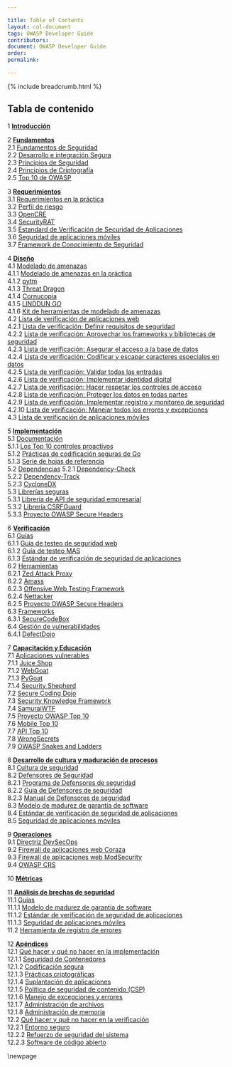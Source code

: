 ```yaml
---

title: Table of Contents
layout: col-document
tags: OWASP Developer Guide
contributors:
document: OWASP Developer Guide
order:
permalink:

---
```


{% include breadcrumb.html %}

## Tabla de contenido

1 **[Introducción](#introduction)**  

2 **[Fundamentos](#foundations)**  
2.1 [Fundamentos de Seguridad](#security-fundamentals)  
2.2 [Desarrollo e integración Segura](#secure-development-and-integration)  
2.3 [Principios de Seguridad](#principles-of-security)  
2.4 [Principios de Criptografía](#principles-of-cryptography)  
2.5 [Top 10 de OWASP](#owasp-top-ten)  

3 **[Requerimientos](#requirements)**  
3.1 [Requerimientos en la práctica](#requirements-in-practice)  
3.2 [Perfil de riesgo](#risk-profile)  
3.3 [OpenCRE](#opencre)  
3.4 [SecurityRAT](#security-rat)  
3.5 [Estandard de Verificación de Securidad de Aplicaciones](#application-security-verification-standard)  
3.6 [Seguridad de aplicaciones móviles](#mobile-application-security)  
3.7 [Framework de Conocimiento de Seguridad](#security-knowledge-framework)  

4 **[Diseño](#design)**  
4.1 [Modelado de amenazas](#threat-modeling)  
4.1.1 [Modelado de amenazas en la práctica](#threat-modeling-in-practice)  
4.1.2 [pytm](#pytm)  
4.1.3 [Threat Dragon](#threat-dragon)  
4.1.4 [Cornucopia](#cornucopia)  
4.1.5 [LINDDUN GO](#linddun-go)  
4.1.6 [Kit de herramientas de modelado de amenazas](#threat-modeling-toolkit)  
4.2 [Lista de verificación de aplicaciones web](#web-application-checklist)  
4.2.1 [Lista de verificación: Definir requisitos de seguridad](#checklist-define-security-requirements)  
4.2.2 [Lista de verificación: Aprovechar los frameworks y bibliotecas de seguridad](#checklist-leverage-security-frameworks-and-libraries)  
4.2.3 [Lista de verificación: Asegurar el acceso a la base de datos](#checklist-secure-database-access)  
4.2.4 [Lista de verificación: Codificar y escapar caracteres especiales en datos](#checklist-encode-and-escape-data)  
4.2.5 [Lista de verificación: Validar todas las entradas](#checklist-validate-all-inputs)  
4.2.6 [Lista de verificación: Implementar identidad digital](#checklist-implement-digital-identity)  
4.2.7 [Lista de verificación: Hacer respetar los controles de acceso](#checklist-enforce-access-controls)  
4.2.8 [Lista de verificación: Proteger los datos en todas partes](#checklist-protect-data-everywhere)  
4.2.9 [Lista de verificación: Implementar registro y monitoreo de seguridad](#checklist-implement-security-logging-and-monitoring)  
4.2.10 [Lista de verificación: Manejar todos los errores y excepciones](#checklist-handle-all-errors-and-exceptions)  
4.3 [Lista de verificación de aplicaciones móviles](#mobile-application-checklist)  

5 **[Implementación](#implementation)**  
5.1 [Documentación](#documentation)  
5.1.1 [Los Top 10 controles proactivos](#top-proactive-controls)  
5.1.2 [Prácticas de codificación seguras de Go](#go-secure-coding-practices)  
5.1.3 [Serie de hojas de referencia](#cheatsheet-series)  
5.2 [Dependencias](#dependencies)
5.2.1 [Dependency-Check](#dependency-check)  
5.2.2 [Dependency-Track](#dependency-track)  
5.2.3 [CycloneDX](#cyclonedx)  
5.3 [Librerías seguras](#secure-libraries)  
5.3.1 [Librería de API de seguridad empresarial](#enterprise-security-api-library)  
5.3.2 [Librería CSRFGuard](#csrfguard-library)  
5.3.3 [Proyecto OWASP Secure Headers](#owasp-secure-headers-project)  

6 **[Verificación](#verification)**  
6.1 [Guías](#verification-guides)  
6.1.1 [Guía de testeo de seguridad web](#web-security-testing-guide)  
6.1.2 [Guía de testeo MAS](#mas-testing-guide)  
6.1.3 [Estándar de verificación de seguridad de aplicaciones](#application-security-verification-standard)  
6.2 [Herramientas](#verification-tools)  
6.2.1 [Zed Attack Proxy](#zed-attack-proxy)  
6.2.2 [Amass](#amass)  
6.2.3 [Offensive Web Testing Framework](#offensive-web-testing-framework)  
6.2.4 [Nettacker](#nettacker)  
6.2.5 [Proyecto OWASP Secure Headers](#secure-headers-project)  
6.3 [Frameworks](#verification-frameworks)  
6.3.1 [SecureCodeBox](#securecodebox)  
6.4 [Gestión de vulnerabilidades](#verification-vulnerability-management)  
6.4.1 [DefectDojo](#defectdojo)  

7 **[Capacitación y Educación](#training-and-education)**  
7.1 [Aplicaciones vulnerables](#vulnerable-applications)  
7.1.1 [Juice Shop](#juice-shop)  
7.1.2 [WebGoat](#webgoat)  
7.1.3 [PyGoat](#pygoat)  
7.1.4 [Security Shepherd](#security-shepherd)  
7.2 [Secure Coding Dojo](#secure-coding-dojo)  
7.3 [Security Knowledge Framework](#security-knowledge-framework-training)  
7.4 [SamuraiWTF](#samuraiwtf)  
7.5 [Proyecto OWASP Top 10](#owasp-top-ten-project)  
7.6 [Mobile Top 10](#mobile-top-ten)  
7.7 [API Top 10](#api-top-ten)  
7.8 [WrongSecrets](#wrongsecrets)  
7.9 [OWASP Snakes and Ladders](#owasp-snakes-and-ladders)  

8 **[Desarrollo de cultura y maduración de procesos](#culture-building-and-process-maturing)**  
8.1 [Cultura de seguridad](#security-culture)  
8.2 [Defensores de Seguridad](#security-champions)  
8.2.1 [Programa de Defensores de seguridad](#security-champions-program)  
8.2.2 [Guía de Defensores de seguridad](#security-champions-guide)  
8.2.3 [Manual de Defensores de seguridad](#security-champions-playbook)  
8.3 [Modelo de madurez de garantía de software](#software-assurance-maturity-model)  
8.4 [Estándar de verificación de seguridad de aplicaciones](#application-security-verification-standard)  
8.5 [Seguridad de aplicaciones móviles](#mobile-application-security)  

9 **[Operaciones](#operations)**  
9.1 [Directriz DevSecOps](#devsecops-guideline)  
9.2 [Firewall de aplicaciones web Coraza](#coraza-web-application-firewall)  
9.3 [Firewall de aplicaciones web ModSecurity](#modsecurity-web-application-firewall)  
9.4 [OWASP CRS](#owasp-crs)  

10 **[Métricas](#metrics)**  

11 **[Análisis de brechas de seguridad](#security-gap-analysis)**  
11.1 [Guías](#security-gap-analysis-guides)  
11.1.1 [Modelo de madurez de garantía de software](#software-assurance-maturity-model)  
11.1.2 [Estándar de verificación de seguridad de aplicaciones](#application-security-verification-standard)  
11.1.3 [Seguridad de aplicaciones móviles](#mobile-application-security)  
11.2 [Herramienta de registro de errores](#bug-logging-tool)  

12 **[Apéndices](#appendices)**  
12.1 [Qué hacer y qué no hacer en la implementación](#implementation-dos-and-donts)  
12.1.1 [Seguridad de Contenedores](#container-security)  
12.1.2 [Codificación segura](#secure-coding)  
12.1.3 [Prácticas criptográficas](#cryptographic-practices)  
12.1.4 [Suplantación de aplicaciones](#application-spoofing)  
12.1.5 [Política de seguridad de contenido (CSP)](#content-security-policy)  
12.1.6 [Manejo de excepciones y errores](#exception-and-error-handling)  
12.1.7 [Administración de archivos](#file-management)  
12.1.8 [Administración de memoria](#memory-management)  
12.2 [Qué hacer y qué no hacer en la verificación](#verification-dos-and-donts)  
12.2.1 [Entorno seguro](#secure-environment)  
12.2.2 [Refuerzo de seguridad del sistema](#system-hardening)  
12.2.3 [Software de código abierto](#open-source-software)  

\newpage
